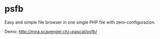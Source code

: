 psfb
====

Easy and simple file browser in one single PHP file with zero-configurazion.

Demo: http://mira.scavenger.ch/~pascal/psfb/
